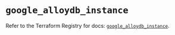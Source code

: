 # `google_alloydb_instance`

Refer to the Terraform Registry for docs: [`google_alloydb_instance`](https://registry.terraform.io/providers/hashicorp/google/5.35.0/docs/resources/alloydb_instance).
